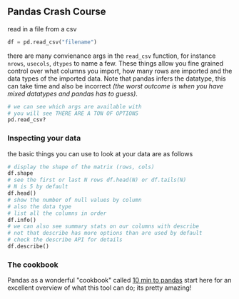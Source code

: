 ## Pandas Crash Course
read in a file from a csv
```py
df = pd.read_csv("filename")
```
there are many convienance args in the `read_csv` function, for instance `nrows`, `usecols`, `dtypes` to name a few. These things allow you fine grained control over what columns you import, how many rows are imported and the data types of the imported data. Note that pandas infers the datatype, this can take time and also be incorrect *(the worst outcome is when you have mixed datatypes and pandas has to guess)*.

```py
# we can see which args are available with
# you will see THERE ARE A TON OF OPTIONS
pd.read_csv?
```

### Inspecting your data
the basic things you can use to look at your data are as follows
```py
# display the shape of the matrix (rows, cols)
df.shape
# see the first or last N rows df.head(N) or df.tails(N)
# N is 5 by default
df.head()
# show the number of null values by column
# also the data type 
# list all the columns in order
df.info()
# we can also see summary stats on our columns with describe
# not that describe has more options than are used by default
# check the describe API for details
df.describe()
```

### The cookbook
Pandas as a wonderful "cookbook" called [10 min to pandas](https://pandas.pydata.org/docs/user_guide/10min.html) start here for an excellent overview of what this tool can do; its pretty amazing!